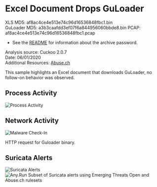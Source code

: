 # Excel Document Drops GuLoader

XLS MD5: af8ac4ce4e513e74c96d16536848fbc1.bin  
GuLoader MD5: a3b3caafdd3ef07f6a844956060bbde8.bin
PCAP: af8ac4ce4e513e74c96d16536848fbc1.pcap  

* See the [README](https://github.com/jstrosch/malware-samples) for information about the archive password.  

Analysis source: Cuckoo 2.0.7  
Date: 06/01/2020  
Additional Resources: [Abuse.ch](https://urlhaus.abuse.ch/browse.php?search=cocomexdelbajio.com)  

This sample highlights an Excel document that downloads GuLoader, no follow-on behavior was observed.   

## Process Activity

![Process Activity](https://user-images.githubusercontent.com/1920756/83925313-745fa600-a74c-11ea-899b-9926c8e462fe.png)

## Network Activity

![Malware Check-In](https://user-images.githubusercontent.com/1920756/83925316-7590d300-a74c-11ea-985c-673f76bb6990.png) 

HTTP request for Guloader binary.

## Suricata Alerts

![Suricata Alerts](https://user-images.githubusercontent.com/1920756/83925317-76c20000-a74c-11ea-86d7-b3861a7c16b7.png)  
![Any.Run](https://user-images.githubusercontent.com/1920756/83925474-df10e180-a74c-11ea-9f23-6ce0899540ff.png)
Subset of Suricata alerts using Emerging Threats Open and Abuse.ch rulesets